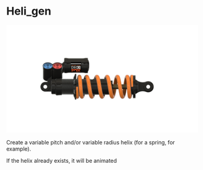 # Heli_gen

![Fox DHX2](../Images/0009.png)

Create a variable pitch and/or variable radius helix (for a spring, for example).

If the helix already exists, it will be animated
